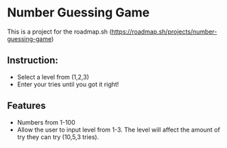 # Number Guessing Game
This is a project for the roadmap.sh (https://roadmap.sh/projects/number-guessing-game)

## Instruction:
- Select a level from (1,2,3)
- Enter your tries until you got it right!

## Features
- Numbers from 1-100
- Allow the user to input level from 1-3. The level will affect the amount of try they can try (10,5,3 tries).

